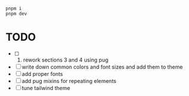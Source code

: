 ```
pnpm i
pnpm dev
```

# TODO

 - [ ] 1. rework sections 3 and 4 using pug
 - [ ] write down common colors and font sizes and add them to theme
 - [ ] add proper fonts
 - [ ] add pug mixins for repeating elements
 - [ ] tune tailwind theme
